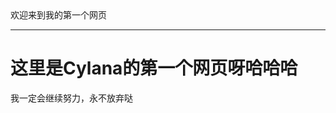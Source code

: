 <html>
<head>
 欢迎来到我的第一个网页<hr/>
</head>
<body>
 <h1>
   这里是Cylana的第一个网页呀哈哈哈
 </h1>
 <p>
   我一定会继续努力，永不放弃哒
 </p>
</body>
</html>
